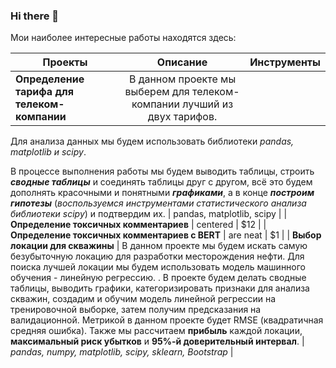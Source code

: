 ### Hi there 👋

<!--
**GalinaDaub/GalinaDaub** is a ✨ _special_ ✨ repository because its `README.md` (this file) appears on your GitHub profile.

Here are some ideas to get you started:

- 🔭 I’m currently working on ...
- 🌱 I’m currently learning ...
- 👯 I’m looking to collaborate on ...
- 🤔 I’m looking for help with ...
- 💬 Ask me about ...
- 📫 How to reach me: ...
- 😄 Pronouns: ...
- ⚡ Fun fact: ...
-->

Мои наиболее интересные работы находятся здесь:

| Проекты       | Описание      | Инструменты  |
| ------------- |:-------------:| ------------:|
| **Определение тарифа для телеком-компании** | В данном проекте мы выберем для телеком-компании лучший из двух тарифов. 

Для анализа данных мы будем использовать библиотеки *pandas, matplotlib и scipy*. 

В процессе выполнения работы мы будем выводить таблицы, строить ***сводные таблицы*** и соединять таблицы друг с другом, всё это будем дополнять красочными и понятными ***графиками***, а в конце ***построим гипотезы*** (*воспользуемся инструментами статистического анализа библиотеки scipy*) и подтвердим их. | pandas, matplotlib, scipy |
| **Определение токсичных комментариев**    | centered      |   $12        |
| **Определение токсичных комментариев с BERT** | are neat      |    $1        |
| **Выбор локации для скважины** | В данном проекте мы будем искать самую безубыточную локацию для разработки месторождения нефти. Для поиска лучшей локации мы будем использовать модель машинного обучения - линейную регрессию. . В проекте будем делать сводные таблицы, выводить графики, категоризировать признаки для анализа скважин, создадим и обучим модель линейной регрессии на тренировочной выборке, затем получим предсказания на валидационной. Метрикой в данном проекте будет RMSE (квадратичная средняя ошибка). Также мы рассчитаем **прибыль** каждой локации, **максимальный риск убытков** и **95%-й доверительный интервал**. 
 | *pandas, numpy, matplotlib, scipy, sklearn, Bootstrap*     |

